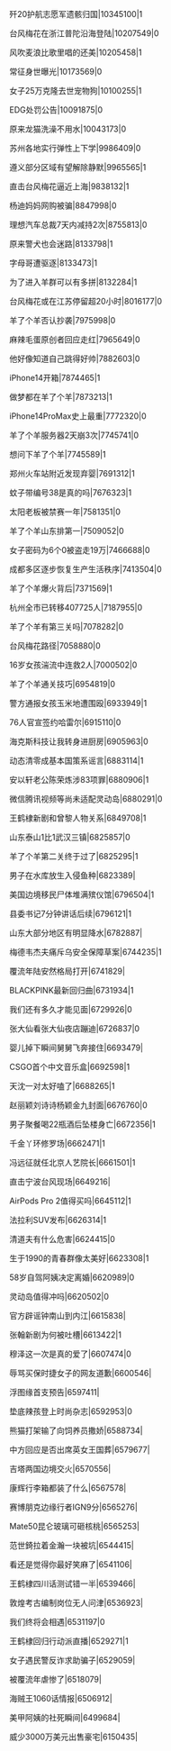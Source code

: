 歼20护航志愿军遗骸归国|10345100|1

台风梅花在浙江普陀沿海登陆|10207549|0

风吹麦浪比歌里唱的还美|10205458|1

常征身世曝光|10173569|0

女子25万克隆去世宠物狗|10100255|1

EDG处罚公告|10091875|0

原来龙猫洗澡不用水|10043173|0

苏州各地实行弹性上下学|9986409|0

遵义部分区域有望解除静默|9965565|1

直击台风梅花逼近上海|9838132|1

杨迪妈妈网购被骗|8847998|0

理想汽车总裁7天内减持2次|8755813|0

原来警犬也会迷路|8133798|1

字母哥遭驱逐|8133473|1

为了进入羊群可以有多拼|8132284|1

台风梅花或在江苏停留超20小时|8016177|0

羊了个羊否认抄袭|7975998|0

麻辣毛蛋原创者回应走红|7965649|0

他好像知道自己跳得好帅|7882603|0

iPhone14开箱|7874465|1

做梦都在羊了个羊|7873213|1

iPhone14ProMax史上最重|7772320|0

羊了个羊服务器2天崩3次|7745741|0

想问下羊了个羊|7745589|1

郑州火车站附近发现弃婴|7691312|1

蚊子带编号38是真的吗|7676323|1

太阳老板被禁赛一年|7581351|0

羊了个羊山东排第一|7509052|0

女子密码为6个0被盗走19万|7466688|0

成都多区逐步恢复生产生活秩序|7413504|0

羊了个羊爆火背后|7371569|1

杭州全市已转移407725人|7187955|0

羊了个羊有第三关吗|7078282|0

台风梅花路径|7058880|0

16岁女孩湍流中连救2人|7000502|0

羊了个羊通关技巧|6954819|0

警方通报女孩玉米地遭围殴|6933949|1

76人官宣签约哈雷尔|6915110|0

海克斯科技让我转身进厨房|6905963|0

动态清零成基本国策系谣言|6883114|1

安以轩老公陈荣炼涉83项罪|6880906|1

微信腾讯视频等尚未适配灵动岛|6880291|0

王鹤棣新剧和曾黎人物关系|6849708|1

山东泰山1比1武汉三镇|6825857|0

羊了个羊第二关终于过了|6825295|1

男子在水库放生入侵鱼种|6823389|

美国边境移民尸体堆满殡仪馆|6796504|1

县委书记7分钟讲话后续|6796121|1

山东大部分地区有明显降水|6782887|

梅德韦杰夫痛斥乌安全保障草案|6744235|1

覆流年陆安然格局打开|6741829|

BLACKPINK最新回归曲|6731934|1

我们还有多久才能见面|6729926|0

张大仙看张大仙夜店蹦迪|6726837|0

婴儿掉下瞬间舅舅飞奔接住|6693479|

CSGO首个中文音乐盒|6692598|1

天沈一对太好嗑了|6688265|1

赵丽颖刘诗诗杨颖金九封面|6676760|0

男子聚餐喝22瓶酒后坠楼身亡|6672356|1

千金丫环修罗场|6662471|1

冯远征就任北京人艺院长|6661501|1

直击宁波台风现场|6649216|

AirPods Pro 2值得买吗|6645112|1

法拉利SUV发布|6626314|1

清道夫有什么危害|6624415|0

生于1990的青春群像太美好|6623308|1

58岁自驾阿姨决定离婚|6620989|0

灵动岛值得冲吗|6620502|0

官方辟谣钟南山到内江|6615838|

张翰新剧为何被吐槽|6613422|1

穆泽这一次是真的爱了|6607474|0

辱骂买保时捷女子的网友道歉|6600546|

浮图缘首支预告|6597411|

垫底辣孩登上时尚杂志|6592953|0

熊猫打架输了向饲养员撒娇|6588734|

中方回应是否出席英女王国葬|6579677|

吉塔两国边境交火|6570556|

康辉行李箱都装了什么|6567578|

赛博朋克边缘行者IGN9分|6565276|

Mate50昆仑玻璃可砸核桃|6565253|

范世錡拉着金瀚一块被坑|6544415|

看还是觉得你最好笑麻了|6541106|

王鹤棣四川话测试错一半|6539466|

敦煌考古编制岗位无人问津|6536923|

我们终将会相遇|6531197|0

王鹤棣回归行动派直播|6529271|1

女子遇民警反诈求助骗子|6529059|

被覆流年虐惨了|6518079|

海贼王1060话情报|6506912|

美甲阿姨的社死瞬间|6499684|

威少3000万美元出售豪宅|6150435|

